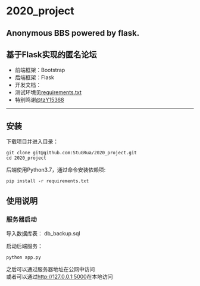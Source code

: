# 2020_project
## Anonymous BBS powered by flask.  
## 基于Flask实现的匿名论坛
- 前端框架：Bootstrap  
- 后端框架：Flask  
- 开发文档：<a herf="/24-赵书彬-开源软件基础大作业.pdf"></a>
- 测试环境见<a href="/requirements.txt">requirements.txt</a>
- 特别鸣谢<a href="https://github.com/tzY15368">@tzY15368</a>
----
## 安装

下载项目并进入目录：

```shell
git clone git@github.com:StuGRua/2020_project.git
cd 2020_project
```

后端使用Python3.7，通过命令安装依赖项:

```shell
pip install -r requirements.txt
```

## 使用说明

### 服务器启动
导入数据库表：
<a herf="/db_backup.sql">db_backup.sql</a>

启动后端服务：

```shell
python app.py
```

之后可以通过服务器地址在公网中访问  
或者可以通过<http://127.0.0.1:5000>在本地访问


